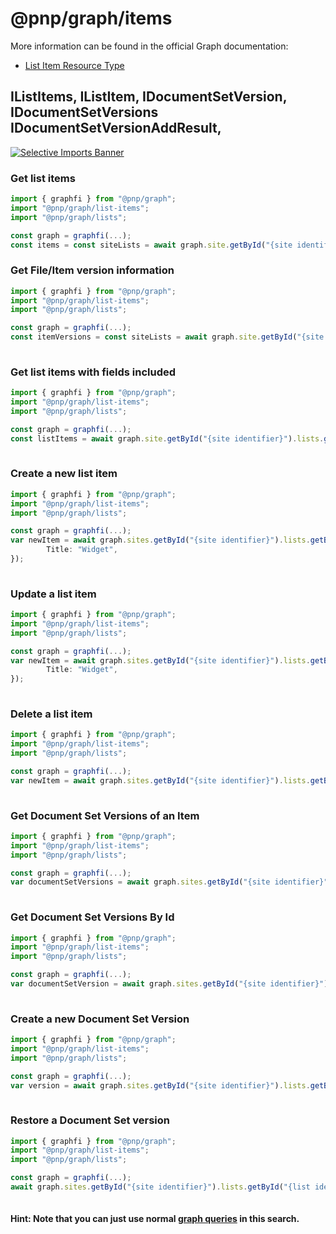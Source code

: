 # @pnp/graph/items

More information can be found in the official Graph documentation:

- [List Item Resource Type](https://docs.microsoft.com/en-us/graph/api/resources/listitem?view=graph-rest-1.0)

## IListItems, IListItem, IDocumentSetVersion, IDocumentSetVersions IDocumentSetVersionAddResult,
[![Selective Imports Banner](https://img.shields.io/badge/Selective%20Imports-informational.svg)](../concepts/selective-imports.md)  

### Get list items

```TypeScript
import { graphfi } from "@pnp/graph";
import "@pnp/graph/list-items";
import "@pnp/graph/lists";

const graph = graphfi(...);
const items = const siteLists = await graph.site.getById("{site identifier}").lists.getById("{list identifier}").items();

```

### Get File/Item version information

```TypeScript
import { graphfi } from "@pnp/graph";
import "@pnp/graph/list-items";
import "@pnp/graph/lists";

const graph = graphfi(...);
const itemVersions = const siteLists = await graph.site.getById("{site identifier}").lists.getById("{list identifier}").items.getById(1).versions();
   
```

### Get list items with fields included

```TypeScript
import { graphfi } from "@pnp/graph";
import "@pnp/graph/list-items";
import "@pnp/graph/lists";

const graph = graphfi(...);
const listItems = await graph.site.getById("{site identifier}").lists.getById("{list identifier}").items..expand("fields")();
   
```

### Create a new list item

```TypeScript
import { graphfi } from "@pnp/graph";
import "@pnp/graph/list-items";
import "@pnp/graph/lists";

const graph = graphfi(...);
var newItem = await graph.sites.getById("{site identifier}").lists.getById("{list identifier}").items.add({
        Title: "Widget",
});
   
```
### Update a list item

```TypeScript
import { graphfi } from "@pnp/graph";
import "@pnp/graph/list-items";
import "@pnp/graph/lists";

const graph = graphfi(...);
var newItem = await graph.sites.getById("{site identifier}").lists.getById("{list identifier}").items.getById("{item identifier}").update({
        Title: "Widget",
});
   
```

### Delete a list item

```TypeScript
import { graphfi } from "@pnp/graph";
import "@pnp/graph/list-items";
import "@pnp/graph/lists";

const graph = graphfi(...);
var newItem = await graph.sites.getById("{site identifier}").lists.getById("{list identifier}").items.getById("{item identifier}").delete();
   
```

### Get Document Set Versions of an Item

```TypeScript
import { graphfi } from "@pnp/graph";
import "@pnp/graph/list-items";
import "@pnp/graph/lists";

const graph = graphfi(...);
var documentSetVersions = await graph.sites.getById("{site identifier}").lists.getById("{list identifier}").items.getById("{item identifier}").documentSetVersions();
   
```

### Get Document Set Versions By Id

```TypeScript
import { graphfi } from "@pnp/graph";
import "@pnp/graph/list-items";
import "@pnp/graph/lists";

const graph = graphfi(...);
var documentSetVersion = await graph.sites.getById("{site identifier}").lists.getById("{list identifier}").items.getById("{item identifier}").documentSetVersions.getById("{document set version id}");
   
```

### Create a new Document Set Version

```TypeScript
import { graphfi } from "@pnp/graph";
import "@pnp/graph/list-items";
import "@pnp/graph/lists";

const graph = graphfi(...);
var version = await graph.sites.getById("{site identifier}").lists.getById("{list identifier}").items.getById("{item identifier}").documentSetVersions.add({comment:"Test Comment", shouldCaptureMinorVersion: true});        
   
```

### Restore a Document Set version

```TypeScript
import { graphfi } from "@pnp/graph";
import "@pnp/graph/list-items";
import "@pnp/graph/lists";

const graph = graphfi(...);
await graph.sites.getById("{site identifier}").lists.getById("{list identifier}").items.getById("{item identifier}").documentSetVersions.getById("{document set version id}").restore();
   
```

#### Hint: Note that you can just use normal [graph queries](https://developer.microsoft.com/en-us/graph/graph-explorer) in this search.

